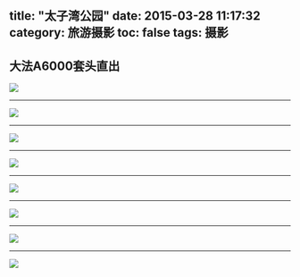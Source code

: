 title: "太子湾公园"
date: 2015-03-28 11:17:32
category: 旅游摄影
toc: false
tags: 摄影
---
大法A6000套头直出
---

<img src="http://7xiwo7.com1.z0.glb.clouddn.com/taiziwan1.JPG"/>

---

<img src="http://7xiwo7.com1.z0.glb.clouddn.com/taiziwan2.JPG"/>

---

<img src="http://7xiwo7.com1.z0.glb.clouddn.com/taiziwan5.JPG"/>

---

<img src="http://7xiwo7.com1.z0.glb.clouddn.com/taiziwan7.JPG"/>

---

<img src="http://7xiwo7.com1.z0.glb.clouddn.com/taiziwan3.JPG"/>

---

<img src="http://7xiwo7.com1.z0.glb.clouddn.com/taiziwan4.JPG"/>

---

<img src="http://7xiwo7.com1.z0.glb.clouddn.com/taiziwan5.JPG"/>

---

<img src="http://7xiwo7.com1.z0.glb.clouddn.com/taiziwan8.JPG"/>

